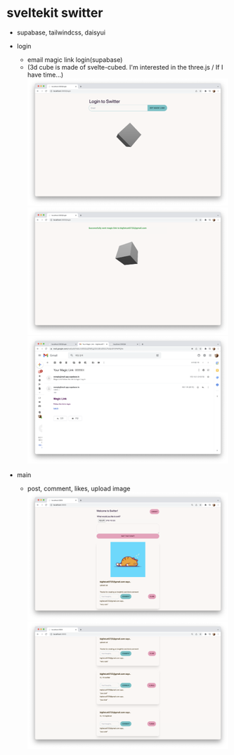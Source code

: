 # sveltekit switter

- supabase, tailwindcss, daisyui

- login

  - email magic link login(supabase)
  - (3d cube is made of svelte-cubed. I'm interested in the three.js / If I have time...)
    ![login](/static/login.png)
    ![send](/static/sending.png)
    ![magic](/static//magic.png)

- main

  - post, comment, likes, upload image
    ![main](/static/main.png)
    ![main2](/static/main2.png)
